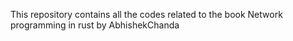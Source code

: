 This repository contains all the codes related to the book Network programming in rust by AbhishekChanda 
